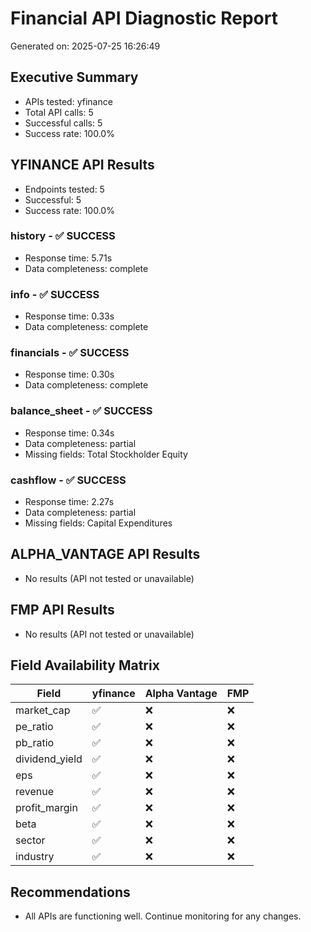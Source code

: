 # Financial API Diagnostic Report
Generated on: 2025-07-25 16:26:49

## Executive Summary
- APIs tested: yfinance
- Total API calls: 5
- Successful calls: 5
- Success rate: 100.0%

## YFINANCE API Results
- Endpoints tested: 5
- Successful: 5
- Success rate: 100.0%

### history - ✅ SUCCESS
- Response time: 5.71s
- Data completeness: complete

### info - ✅ SUCCESS
- Response time: 0.33s
- Data completeness: complete

### financials - ✅ SUCCESS
- Response time: 0.30s
- Data completeness: complete

### balance_sheet - ✅ SUCCESS
- Response time: 0.34s
- Data completeness: partial
- Missing fields: Total Stockholder Equity

### cashflow - ✅ SUCCESS
- Response time: 2.27s
- Data completeness: partial
- Missing fields: Capital Expenditures

## ALPHA_VANTAGE API Results
- No results (API not tested or unavailable)

## FMP API Results
- No results (API not tested or unavailable)

## Field Availability Matrix
| Field | yfinance | Alpha Vantage | FMP |
|-------|----------|---------------|-----|
| market_cap | ✅ | ❌ | ❌ |
| pe_ratio | ✅ | ❌ | ❌ |
| pb_ratio | ✅ | ❌ | ❌ |
| dividend_yield | ✅ | ❌ | ❌ |
| eps | ✅ | ❌ | ❌ |
| revenue | ✅ | ❌ | ❌ |
| profit_margin | ✅ | ❌ | ❌ |
| beta | ✅ | ❌ | ❌ |
| sector | ✅ | ❌ | ❌ |
| industry | ✅ | ❌ | ❌ |

## Recommendations
- All APIs are functioning well. Continue monitoring for any changes.